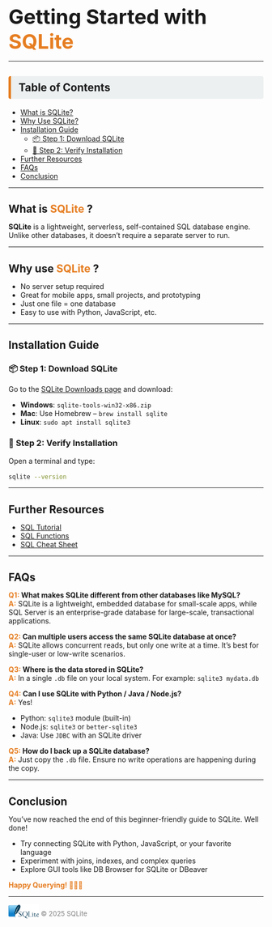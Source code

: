 <h1 style="font-size: 2.5rem; margin-bottom: 0; border:none;">
    <span>Getting Started with </span>
    <span style="color:#e67e22;">SQLite</span>
  </h1>

---


<h2 style=" padding: 10px 15px; background-color:#ecf0f1; border-left: 5px solid #e67e22; border-radius: 4px;">Table of Contents</h2>
<ul>
    <li><a href="#what">What is SQLite?</a></li>
    <li><a href="#why">Why Use SQLite?</a></li>
    <li><a href="#install"> Installation Guide</a>
      <ul>
        <li><a href="#-step-1-download-sqlite">📦 Step 1: Download SQLite</a></li>
        <li><a href="#-step-2-verify-installation">🔽 Step 2: Verify Installation</a></li>
      </ul>
    </li>
    <li><a href="#reso">Further Resources</a></li>
    <li><a href="#faqs">FAQs</a></li>
    <li><a href="#conclusion">Conclusion</a></li>
  </ul>

---

<h2 id="what" style="margin-bottom: 0; border:none;">
    <span>What is </span>
    <span style="color:#e67e22;">SQLite</span>
    <span>?</span>
  </h2>

**SQLite** is a lightweight, serverless, self-contained SQL database engine. Unlike other databases, it doesn’t require a separate server to run.

---

<h2 id="why" style="margin-bottom: 0; border:none;">
    <span>Why use</span>
    <span style="color:#e67e22;">SQLite</span>
    <span>?</span>
  </h2>

- No server setup required  
- Great for mobile apps, small projects, and prototyping  
- Just one file = one database  
- Easy to use with Python, JavaScript, etc.

---

<h2 id="install" style="margin-bottom: 0; border:none;">
    <span>Installation Guide </span>
  </h2>

### 📦 Step 1: Download SQLite

Go to the [SQLite Downloads page](https://www.sqlite.org/download.html) and download:

- **Windows**: `sqlite-tools-win32-x86.zip`  
- **Mac**: Use Homebrew – `brew install sqlite`  
- **Linux**: `sudo apt install sqlite3`

### 🔽 Step 2: Verify Installation

Open a terminal and type:  
```bash 
sqlite --version
```

---

<h2 id="reso" style="margin-bottom: 0; border:none;">
    <span>Further Resources </span>
  </h2>

- [SQL Tutorial](https://www.sqltutorial.org/)
- [SQL Functions](https://www.sqltutorial.org/sql-aggregate-functions/)
- [SQL Cheat Sheet](https://www.sqltutorial.org/sql-cheat-sheet/)

---

<h2 id="faqs" style="margin-bottom: 0; border:none;">
    <span>FAQs</span>
  </h2>

<b><span style="color:#e67e22;">Q1:</span>
What makes SQLite different from other databases like MySQL?</b>  
**<span style="color:#e67e22;">A:</span>** 
SQLite is a lightweight, embedded database for small-scale apps, while SQL Server is an enterprise-grade database for large-scale, transactional applications.

<b><span style="color:#e67e22;">Q2:</span> Can multiple users access the same SQLite database at once?</b>  
**<span style="color:#e67e22;">A:</span>** 
SQLite allows concurrent reads, but only one write at a time. It’s best for single-user or low-write scenarios.

<b><span style="color:#e67e22;">Q3:</span>
Where is the data stored in SQLite?</b>  
**<span style="color:#e67e22;">A:</span>** 
In a single `.db` file on your local system. 
For example: `sqlite3 mydata.db`

<b><span style="color:#e67e22;">Q4:</span>
Can I use SQLite with Python / Java / Node.js?</b>  
**<span style="color:#e67e22;">A:</span>** 
Yes!  
- Python: `sqlite3` module (built-in)  
- Node.js: `sqlite3` or `better-sqlite3`  
- Java: Use `JDBC` with an SQLite driver

<b><span style="color:#e67e22;">Q5:</span>
How do I back up a SQLite database?</b>  
**<span style="color:#e67e22;">A:</span>** 
Just copy the `.db` file. Ensure no write operations are happening during the copy.

---

<h2 id="conclusion" style="margin-bottom: 0; border:none;">
    <span>Conclusion</span>
  </h2>

You’ve now reached the end of this beginner-friendly guide to SQLite. Well done!

- Try connecting SQLite with Python, JavaScript, or your favorite language  
- Experiment with joins, indexes, and complex queries  
- Explore GUI tools like DB Browser for SQLite or DBeaver

<b><span style="color:#e67e22;">Happy Querying! 👨🏽‍💻</span></b>

---

<img src="sql.png" alt="SQLite logo" style="height: 30px; vertical-align:-0.4em;">
<span style="font-size: 13px; color: grey;">© 2025 SQLite</span>